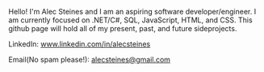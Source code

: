 Hello! I'm Alec Steines and I am an aspiring software developer/engineer.
I am currently focused on .NET/C#, SQL, JavaScript, HTML, and CSS.
This github page will hold all of my present, past, and future sideprojects.

LinkedIn: www.linkedin.com/in/alecsteines

Email(No spam please!): alecsteines@gmail.com

<!---
AlecSteines/AlecSteines is a ✨ special ✨ repository because its `README.md` (this file) appears on your GitHub profile.
You can click the Preview link to take a look at your changes.
--->
